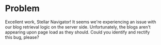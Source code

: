 # Problem
Excellent work, Stellar Navigator! It seems we're experiencing an issue with 
our blog retrieval logic on the server side. Unfortunately, the blogs aren't 
appearing upon page load as they should. Could you identify and rectify this 
bug, please?
